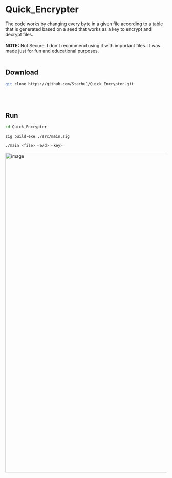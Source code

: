 # Quick_Encrypter
The code works by changing every byte in a given file according to a table that is generated based on a seed that works as a key to encrypt and decrypt files.
<br>
<br>
**NOTE:** Not Secure, I don't recommend using it with important files. It was made just for fun and educational purposes.
<br>
<br>

## Download
```bash
git clone https://github.com/Stachu1/Quick_Encrypter.git
```

<br>
<br>


## Run
```bash
cd Quick_Encrypter 
```
```bash
zig build-exe ./src/main.zig
```
```bash
./main <file> <e/d> <key>
```

<img width="1000" alt="image" src="https://github.com/Stachu1/Quick_Encrypter/assets/77758413/e58fff11-a235-4a7d-ae81-4838caf2d612">
